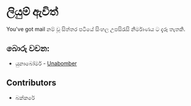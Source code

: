 # ලියුම් ඇවිත්

You've got mail නම් වූ සිත්තර පටියේ සිංහල උපසිරැසි නිර්මාණය ට දැරූ තැතකි.

## බොරු වචන:

- යුනාබෝමර් - [Unabomber](https://en.wikipedia.org/wiki/Ted_Kaczynski)

## Contributors

- බක්කරේ
